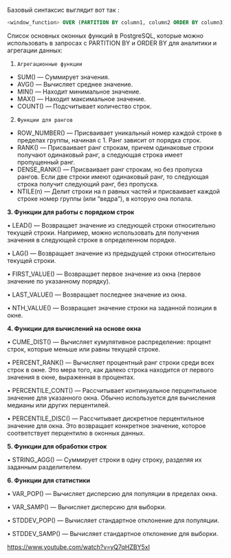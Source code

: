 
Базовый синтаксис выглядит вот так : 

```SQL
<window_function> OVER (PARTITION BY column1, column2 ORDER BY column3)
```

Cписок основных оконных функций в PostgreSQL, которые можно использовать в запросах с PARTITION BY и ORDER BY для аналитики и агрегации данных:
1. `Агрегационные функции` 
- SUM() — Суммирует значения.
- AVG() — Вычисляет среднее значение.
- MIN() — Находит минимальное значение.
- MAX() — Находит максимальное значение.
- COUNT() — Подсчитывает количество строк.

2. `Функции для рангов`
- ROW_NUMBER() — Присваивает уникальный номер каждой строке в пределах группы, начиная с 1. Ранг зависит от порядка строк.
- RANK() — Присваивает ранг строкам, причем одинаковые строки получают одинаковый ранг, а следующая строка имеет пропущенный ранг.
- DENSE_RANK() — Присваивает ранг строкам, но без пропуска рангов. Если две строки имеют одинаковый ранг, то следующая строка получит следующий ранг, без пропуска.
- NTILE(n) — Делит строки на n равных частей и присваивает каждой строке номер группы (или “ведра”), в которую она попала.

  

**3. Функции для работы с порядком строк**

  

• LEAD() — Возвращает значение из следующей строки относительно текущей строки. Например, можно использовать для получения значения в следующей строке в определенном порядке.

• LAG() — Возвращает значение из предыдущей строки относительно текущей строки.

• FIRST_VALUE() — Возвращает первое значение из окна (первое значение по указанному порядку).

• LAST_VALUE() — Возвращает последнее значение из окна.

• NTH_VALUE() — Возвращает значение строки на заданной позиции в окне.

  

**4. Функции для вычислений на основе окна**

  

• CUME_DIST() — Вычисляет кумулятивное распределение: процент строк, которые меньше или равны текущей строке.

• PERCENT_RANK() — Вычисляет процентный ранг строки среди всех строк в окне. Это мера того, как далеко строка находится от первого значения в окне, выраженная в процентах.

• PERCENTILE_CONT() — Рассчитывает континуальное перцентильное значение для указанного окна. Обычно используется для вычисления медианы или других перцентилей.

• PERCENTILE_DISC() — Рассчитывает дискретное перцентильное значение для окна. Это возвращает конкретное значение, которое соответствует перцентилю в оконных данных.

  

**5. Функции для обработки строк**

  

• STRING_AGG() — Суммирует строки в одну строку, разделяя их заданным разделителем.

  

**6. Функции для статистики**

  

• VAR_POP() — Вычисляет дисперсию для популяции в пределах окна.

• VAR_SAMP() — Вычисляет дисперсию для выборки.

• STDDEV_POP() — Вычисляет стандартное отклонение для популяции.

• STDDEV_SAMP() — Вычисляет стандартное отклонение для выборки.





https://www.youtube.com/watch?v=yQ7qHZBY5xI
